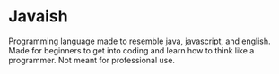 
# Javaish

Programming language made to resemble java, javascript, and english. Made for beginners to get into coding and learn how to think like a programmer. Not meant for professional use.